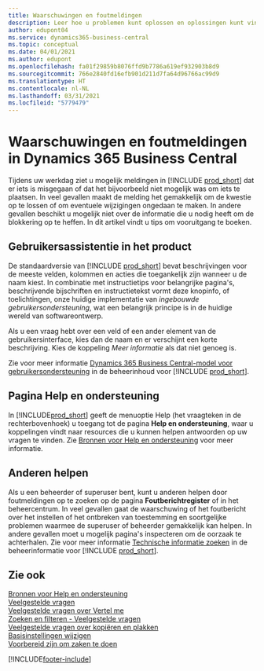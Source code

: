 ```yaml
---
title: Waarschuwingen en foutmeldingen
description: Leer hoe u problemen kunt oplossen en oplossingen kunt vinden voor foutmeldingen wanneer u in Business Central werkt.
author: edupont04
ms.service: dynamics365-business-central
ms.topic: conceptual
ms.date: 04/01/2021
ms.author: edupont
ms.openlocfilehash: fa01f29859b8076ffd9b7786a619ef932903b8d9
ms.sourcegitcommit: 766e2840fd16efb901d211d7fa64d96766ac99d9
ms.translationtype: HT
ms.contentlocale: nl-NL
ms.lasthandoff: 03/31/2021
ms.locfileid: "5779479"
---
```

# <a name="warnings-and-error-messages-in-dynamics-365-business-central"></a>Waarschuwingen en foutmeldingen in Dynamics 365 Business Central

Tijdens uw werkdag ziet u mogelijk meldingen in [!INCLUDE [prod_short](includes/prod_short.md)] dat er iets is misgegaan of dat het bijvoorbeeld niet mogelijk was om iets te plaatsen. In veel gevallen maakt de melding het gemakkelijk om de kwestie op te lossen of om eventuele wijzigingen ongedaan te maken. In andere gevallen beschikt u mogelijk niet over de informatie die u nodig heeft om de blokkering op te heffen. In dit artikel vindt u tips om vooruitgang te boeken.  

## <a name="in-product-user-assistance"></a>Gebruikersassistentie in het product

De standaardversie van [!INCLUDE [prod_short](includes/prod_short.md)] bevat beschrijvingen voor de meeste velden, kolommen en acties die toegankelijk zijn wanneer u de naam kiest. In combinatie met instructietips voor belangrijke pagina's, beschrijvende bijschriften en instructietekst vormt deze knopinfo, of toelichtingen, onze huidige implementatie van *ingebouwde gebruikersondersteuning*, wat een belangrijk principe is in de huidige wereld van softwareontwerp.  

Als u een vraag hebt over een veld of een ander element van de gebruikersinterface, kies dan de naam en er verschijnt een korte beschrijving. Kies de koppeling *Meer informatie* als dat niet genoeg is.  

Zie voor meer informatie [Dynamics 365 Business Central-model voor gebruikersondersteuning](/dynamics365/business-central/dev-itpro/user-assistance) in de beheerinhoud voor [!INCLUDE [prod_short](includes/prod_short.md)].  

## <a name="help-and-support-page"></a>Pagina Help en ondersteuning

In [!INCLUDE[prod_short](includes/prod_short.md)] geeft de menuoptie Help (het vraagteken in de rechterbovenhoek) u toegang tot de pagina **Help en ondersteuning**, waar u koppelingen vindt naar resources die u kunnen helpen antwoorden op uw vragen te vinden. Zie [Bronnen voor Help en ondersteuning](product-help-and-support.md) voor meer informatie.  

## <a name="help-others"></a>Anderen helpen

Als u een beheerder of superuser bent, kunt u anderen helpen door foutmeldingen op te zoeken op de pagina **Foutberichtregister** of in het beheercentrum. In veel gevallen gaat de waarschuwing of het foutbericht over het instellen of het ontbreken van toestemming en soortgelijke problemen waarmee de superuser of beheerder gemakkelijk kan helpen. In andere gevallen moet u mogelijk pagina's inspecteren om de oorzaak te achterhalen. Zie voor meer informatie [Technische informatie zoeken](/dynamics365/business-central/dev-itpro/administration/manage-technical-support#finding-technical-information) in de beheerinformatie voor [!INCLUDE [prod_short](includes/prod_short.md)].  

## <a name="see-also"></a>Zie ook

[Bronnen voor Help en ondersteuning](product-help-and-support.md)  
[Veelgestelde vragen](across-faq.md)  
[Veelgestelde vragen over Vertel me](ui-search-faq.md)  
[Zoeken en filteren - Veelgestelde vragen](ui-search-filter-faq.md)  
[Veelgestelde vragen over kopiëren en plakken](faq-copy-paste.yml)  
[Basisinstellingen wijzigen](ui-change-basic-settings.md)  
[Voorbereid zijn om zaken te doen](ui-get-ready-business.md)  


[!INCLUDE[footer-include](includes/footer-banner.md)]